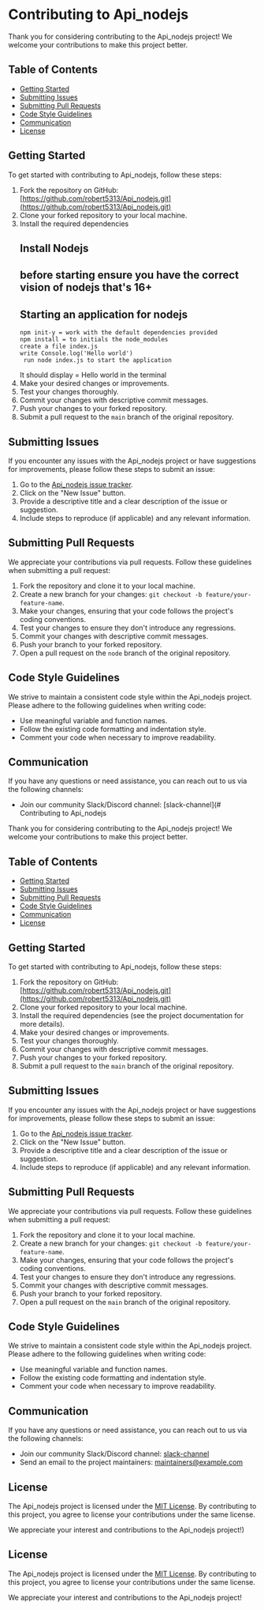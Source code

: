 
# Contributing to Api_nodejs

Thank you for considering contributing to the Api_nodejs project! We welcome your contributions to make this project better.

## Table of Contents
- [Getting Started](#getting-started)
- [Submitting Issues](#submitting-issues)
- [Submitting Pull Requests](#submitting-pull-requests)
- [Code Style Guidelines](#code-style-guidelines)
- [Communication](#communication)
- [License](#license)

## Getting Started
To get started with contributing to Api_nodejs, follow these steps:
1. Fork the repository on GitHub: [https://github.com/robert5313/Api_nodejs.git](https://github.com/robert5313/Api_nodejs.git)
2. Clone your forked repository to your local machine.
3. Install the required dependencies
   ## Install Nodejs
   ## before starting ensure you have the correct vision of nodejs that's 16+
   ## Starting an application for nodejs
       npm init-y = work with the default dependencies provided
       npm install = to initials the node_modules
       create a file index.js
       write Console.log('Hello world')
        run node index.js to start the application
      It should display = Hello world in the terminal
5. Make your desired changes or improvements.
6. Test your changes thoroughly.
7. Commit your changes with descriptive commit messages.
8. Push your changes to your forked repository.
9. Submit a pull request to the `main` branch of the original repository.

## Submitting Issues
If you encounter any issues with the Api_nodejs project or have suggestions for improvements, please follow these steps to submit an issue:
1. Go to the [Api_nodejs issue tracker](https://github.com/robert5313/Api_nodejs.git/issues).
2. Click on the "New Issue" button.
3. Provide a descriptive title and a clear description of the issue or suggestion.
4. Include steps to reproduce (if applicable) and any relevant information.

## Submitting Pull Requests
We appreciate your contributions via pull requests. Follow these guidelines when submitting a pull request:
1. Fork the repository and clone it to your local machine.
2. Create a new branch for your changes: `git checkout -b feature/your-feature-name`.
3. Make your changes, ensuring that your code follows the project's coding conventions.
4. Test your changes to ensure they don't introduce any regressions.
5. Commit your changes with descriptive commit messages.
6. Push your branch to your forked repository.
7. Open a pull request on the `node` branch of the original repository.

## Code Style Guidelines
We strive to maintain a consistent code style within the Api_nodejs project. Please adhere to the following guidelines when writing code:
- Use meaningful variable and function names.
- Follow the existing code formatting and indentation style.
- Comment your code when necessary to improve readability.

## Communication
If you have any questions or need assistance, you can reach out to us via the following channels:
- Join our community Slack/Discord channel: [slack-channel](# Contributing to Api_nodejs

Thank you for considering contributing to the Api_nodejs project! We welcome your contributions to make this project better.

## Table of Contents
- [Getting Started](#getting-started)
- [Submitting Issues](#submitting-issues)
- [Submitting Pull Requests](#submitting-pull-requests)
- [Code Style Guidelines](#code-style-guidelines)
- [Communication](#communication)
- [License](#license)

## Getting Started
To get started with contributing to Api_nodejs, follow these steps:
1. Fork the repository on GitHub: [https://github.com/robert5313/Api_nodejs.git](https://github.com/robert5313/Api_nodejs.git)
2. Clone your forked repository to your local machine.
3. Install the required dependencies (see the project documentation for more details).
4. Make your desired changes or improvements.
5. Test your changes thoroughly.
6. Commit your changes with descriptive commit messages.
7. Push your changes to your forked repository.
8. Submit a pull request to the `main` branch of the original repository.

## Submitting Issues
If you encounter any issues with the Api_nodejs project or have suggestions for improvements, please follow these steps to submit an issue:
1. Go to the [Api_nodejs issue tracker](https://github.com/robert5313/Api_nodejs.git/issues).
2. Click on the "New Issue" button.
3. Provide a descriptive title and a clear description of the issue or suggestion.
4. Include steps to reproduce (if applicable) and any relevant information.

## Submitting Pull Requests
We appreciate your contributions via pull requests. Follow these guidelines when submitting a pull request:
1. Fork the repository and clone it to your local machine.
2. Create a new branch for your changes: `git checkout -b feature/your-feature-name`.
3. Make your changes, ensuring that your code follows the project's coding conventions.
4. Test your changes to ensure they don't introduce any regressions.
5. Commit your changes with descriptive commit messages.
6. Push your branch to your forked repository.
7. Open a pull request on the `main` branch of the original repository.

## Code Style Guidelines
We strive to maintain a consistent code style within the Api_nodejs project. Please adhere to the following guidelines when writing code:
- Use meaningful variable and function names.
- Follow the existing code formatting and indentation style.
- Comment your code when necessary to improve readability.

## Communication
If you have any questions or need assistance, you can reach out to us via the following channels:
- Join our community Slack/Discord channel: [slack-channel](mastercomtalk)
- Send an email to the project maintainers: [maintainers@example.com](mailto:maintainers@example.com)

## License
The Api_nodejs project is licensed under the [MIT License](https://opensource.org/licenses/MIT). By contributing to this project, you agree to license your contributions under the same license.

We appreciate your interest and contributions to the Api_nodejs project!)

## License
The Api_nodejs project is licensed under the [MIT License](https://opensource.org/licenses/MIT). By contributing to this project, you agree to license your contributions under the same license.

We appreciate your interest and contributions to the Api_nodejs project!
